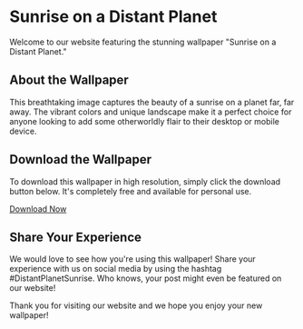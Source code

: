 <!--font:Poppins-->

# Sunrise on a Distant Planet

Welcome to our website featuring the stunning wallpaper "Sunrise on a Distant Planet." 

## About the Wallpaper

This breathtaking image captures the beauty of a sunrise on a planet far, far away. The vibrant colors and unique landscape make it a perfect choice for anyone looking to add some otherworldly flair to their desktop or mobile device.

## Download the Wallpaper

To download this wallpaper in high resolution, simply click the download button below. It's completely free and available for personal use.

[Download Now](insert-download-link-here)

## Share Your Experience

We would love to see how you're using this wallpaper! Share your experience with us on social media by using the hashtag #DistantPlanetSunrise. Who knows, your post might even be featured on our website!

Thank you for visiting our website and we hope you enjoy your new wallpaper!

<!--

Write me markdown content of website with wallpaper:

"Sunrise on a distant planet"

The header of the page should not be copy of the text but rather a real content of the website which is using this wallpaper.


---


# Sunrise on a Distant Planet

Welcome to our website featuring the stunning wallpaper "Sunrise on a Distant Planet." 

## About the Wallpaper

This breathtaking image captures the beauty of a sunrise on a planet far, far away. The vibrant colors and unique landscape make it a perfect choice for anyone looking to add some otherworldly flair to their desktop or mobile device.

## Download the Wallpaper

To download this wallpaper in high resolution, simply click the download button below. It's completely free and available for personal use.

[Download Now](insert-download-link-here)

## Share Your Experience

We would love to see how you're using this wallpaper! Share your experience with us on social media by using the hashtag #DistantPlanetSunrise. Who knows, your post might even be featured on our website!

Thank you for visiting our website and we hope you enjoy your new wallpaper!


---


Write me a Google font which is best fitting for the website.

Pick from the list:
- Cinzel Decorative
- IBM Plex Sans
- Roboto
- Poppins
- Exo 2
- Great Vibes
- Alegreya
- Orbitron
- Open Sans
- Cabin
- Montserrat
- Lobster
- Creepster
- Playfair Display
- Cinzel
- Inter
- Lato
- Futura
- Barlow Condensed
- Cormorant Garamond
- Dancing Script
- Raleway


Write just the font name nothing else.


---


Poppins

-->
